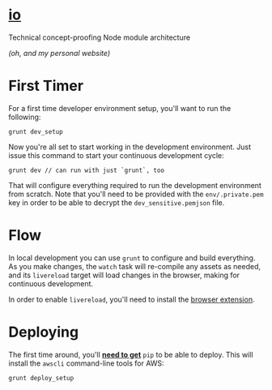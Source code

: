 # [**io**](http://bevacqua.io)

Technical concept-proofing Node module architecture

_(oh, and my personal website)_

# First Timer

For a first time developer environment setup, you'll want to run the following:

```shell
grunt dev_setup
```

Now you're all set to start working in the development environment. Just issue this command to start your continuous development cycle:

```shell
grunt dev // can run with just `grunt`, too
```

That will configure everything required to run the development environment from scratch. Note that you'll need to be provided with the `env/.private.pem` key in order to be able to decrypt the `dev_sensitive.pemjson` file.

# Flow

In local development you can use `grunt` to configure and build everything. As you make changes, the `watch` task will re-compile any assets as needed, and its `livereload` target will load changes in the browser, making for continuous development.

In order to enable `livereload`, you'll need to install the [browser extension](http://feedback.livereload.com/knowledgebase/articles/86242).

# Deploying

The first time around, you'll [**need to get**](http://www.pip-installer.org/en/latest/installing.html) `pip` to be able to deploy. This will install the `awscli` command-line tools for AWS:

```shell
grunt deploy_setup
```
